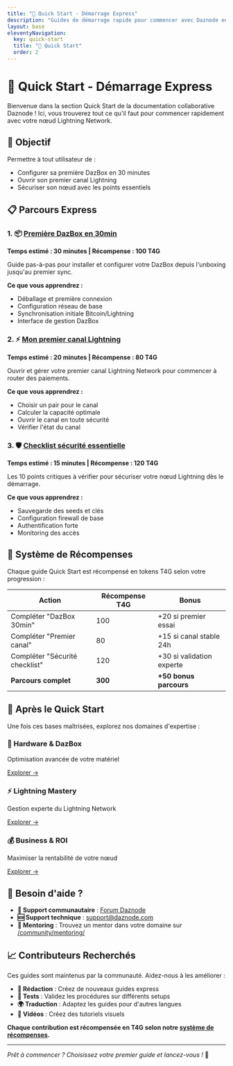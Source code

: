 ```yaml
---
title: "🚀 Quick Start - Démarrage Express"
description: "Guides de démarrage rapide pour commencer avec Daznode en 30 minutes"
layout: base
eleventyNavigation:
  key: quick-start
  title: "🚀 Quick Start"
  order: 2
---
```


# 🚀 Quick Start - Démarrage Express

Bienvenue dans la section Quick Start de la documentation collaborative Daznode ! Ici, vous trouverez tout ce qu'il faut pour commencer rapidement avec votre nœud Lightning Network.

## 🎯 Objectif

Permettre à tout utilisateur de :
- Configurer sa première DazBox en 30 minutes
- Ouvrir son premier canal Lightning
- Sécuriser son nœud avec les points essentiels

## 📋 Parcours Express

### 1. 📦 [Première DazBox en 30min](/quick-start/dazbox-30min/)
**Temps estimé : 30 minutes | Récompense : 100 T4G**

Guide pas-à-pas pour installer et configurer votre DazBox depuis l'unboxing jusqu'au premier sync.

**Ce que vous apprendrez :**
- Déballage et première connexion
- Configuration réseau de base
- Synchronisation initiale Bitcoin/Lightning
- Interface de gestion DazBox

### 2. ⚡ [Mon premier canal Lightning](/quick-start/premier-canal/)
**Temps estimé : 20 minutes | Récompense : 80 T4G**

Ouvrir et gérer votre premier canal Lightning Network pour commencer à router des paiements.

**Ce que vous apprendrez :**
- Choisir un pair pour le canal
- Calculer la capacité optimale
- Ouvrir le canal en toute sécurité
- Vérifier l'état du canal

### 3. 🛡️ [Checklist sécurité essentielle](/quick-start/securite-checklist/)
**Temps estimé : 15 minutes | Récompense : 120 T4G**

Les 10 points critiques à vérifier pour sécuriser votre nœud Lightning dès le démarrage.

**Ce que vous apprendrez :**
- Sauvegarde des seeds et clés
- Configuration firewall de base
- Authentification forte
- Monitoring des accès

## 🎁 Système de Récompenses

Chaque guide Quick Start est récompensé en tokens T4G selon votre progression :

| Action | Récompense T4G | Bonus |
|--------|----------------|-------|
| Compléter "DazBox 30min" | 100 | +20 si premier essai |
| Compléter "Premier canal" | 80 | +15 si canal stable 24h |
| Compléter "Sécurité checklist" | 120 | +30 si validation experte |
| **Parcours complet** | **300** | **+50 bonus parcours** |

## 🚀 Après le Quick Start

Une fois ces bases maîtrisées, explorez nos domaines d'expertise :

<div class="expertise-grid">
  <div class="expertise-card">
    <h3>🔧 Hardware & DazBox</h3>
    <p>Optimisation avancée de votre matériel</p>
    <a href="/hardware/" class="btn-expertise">Explorer →</a>
  </div>
  
  <div class="expertise-card">
    <h3>⚡ Lightning Mastery</h3>
    <p>Gestion experte du Lightning Network</p>
    <a href="/lightning/" class="btn-expertise">Explorer →</a>
  </div>
  
  <div class="expertise-card">
    <h3>💰 Business & ROI</h3>
    <p>Maximiser la rentabilité de votre nœud</p>
    <a href="/business/" class="btn-expertise">Explorer →</a>
  </div>
</div>

## 🤝 Besoin d'aide ?

- **💬 Support communautaire** : [Forum Daznode](https://forum.daznode.com)
- **🆘 Support technique** : [support@daznode.com](mailto:support@daznode.com)  
- **👥 Mentoring** : Trouvez un mentor dans votre domaine sur [/community/mentoring/](/community/mentoring/)

## 📈 Contributeurs Recherchés

Ces guides sont maintenus par la communauté. Aidez-nous à les améliorer :

- **📝 Rédaction** : Créez de nouveaux guides express
- **🧪 Tests** : Validez les procédures sur différents setups
- **🌍 Traduction** : Adaptez les guides pour d'autres langues
- **🎥 Vidéos** : Créez des tutoriels visuels

**Chaque contribution est récompensée en T4G selon notre [système de récompenses](/t4g/rewards/).**

---

*Prêt à commencer ? Choisissez votre premier guide et lancez-vous !* 🚀